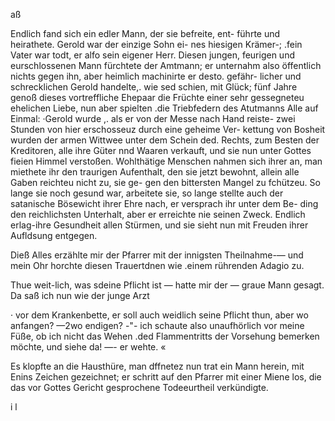 aß

Endlich fand sich ein edler Mann, der sie befreite, ent-
führte und heirathete. Gerold war der einzige Sohn ei-
nes hiesigen Krämer-; .fein Vater war todt, er alfo sein
eigener Herr. Diesen jungen, feurigen und eurschlossenen
Mann fürchtete der Amtmann; er unternahm also öffentlich
nichts gegen ihn, aber heimlich machinirte er desto. gefähr-
licher und schrecklichen Gerold handelte,. wie sed schien,
mit Glück; fünf Jahre genoß dieses vortreffliche Ehepaar
die Früchte einer sehr gessegneteu ehelichen Liebe, nun aber
spielten .die Triebfedern des Atutmanns Alle auf Einmal:
·Gerold wurde ,. als er von der Messe nach Hand reiste-
zwei Stunden von hier erschosseuz durch eine geheime Ver-
kettung von Bosheit wurden der armen Wittwee unter dem
Schein ded. Rechts, zum Besten der Kreditoren, alle ihre
Güter nnd Waaren verkauft, und sie nun unter Gottes
fieien Himmel verstoßen. Wohlthätige Menschen nahmen sich
ihrer an, man miethete ihr den traurigen Aufenthalt, den sie
jetzt bewohnt, allein alle Gaben reichteu nicht zu, sie ge-
gen den bittersten Mangel zu fchützeu. So lange sie noch
gesund war, arbeitete sie, so lange stellte auch der satanische
Bösewicht ihrer Ehre nach, er versprach ihr unter dem Be-
ding den reichlichsten Unterhalt, aber er erreichte nie seinen
Zweck. Endlich erlag-ihre Gesundheit allen Stürmen, und
sie sieht nun mit Freuden ihrer Aufldsung entgegen.

Dieß Alles erzählte mir der Pfarrer mit der innigsten
Theilnahme-— und mein Ohr horchte diesen Trauertdnen wie
.einem rührenden Adagio zu.

Thue weit-lich, was sdeine Pflicht ist — hatte mir der
— graue Mann gesagt. Da saß ich nun wie der junge Arzt

· vor dem Krankenbette, er soll auch weidlich seine Pflicht
thun, aber wo anfangen? —2wo endigen? -"- ich schaute
also unaufhörlich vor meine Füße, ob ich nicht das Wehen
.ded Flammentritts der Vorsehung bemerken möchte, und
siehe da! —- er wehte. «

Es klopfte an die Hausthüre, man dffnetez nun trat ein
Mann herein, mit Enins Zeichen gezeichnet; er schritt
auf den Pfarrer mit einer Miene los, die das vor Gottes
Gericht gesprochene Todeeurtheil verkündigte.

i
l

